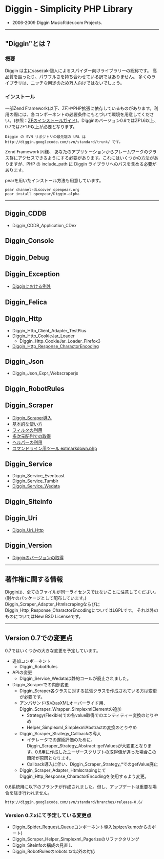 Diggin - Simplicity PHP Library
===============================
- 2006-2009 Diggin MusicRider.com Projects.

---
"Diggin"とは？
--------------
### 概要 ###

Diggin は主にsasezaki個人によるスパイダー向けライブラリーの総称です。 高品質を謳ったり、パワフルさを持ち合わせている訳ではありません。
多くのライブラリは、ニッチな用途のため万人向けではないでしょう。

### インストール ###

一部Zend Framework(以下、ZF)やPHP拡張に依存しているものがあります。利用の際には、各コンポーネントの必要条件にもとづいて環境を用意してください。(参照：[ZFのインストールガイド](http://framework.zend.com/manual/ja/introduction.installation.html))。Digginのバージョン0.6ではZF1.6以上、0.7ではZF1.9以上が必要となります。

    Diggin の SVN リポジトリの最先端の URL は http://diggin.googlecode.com/svn/standard/trunk/ です。

Zend Framework 同様、 あなたのアプリケーションからフレームワークのクラス群にアクセスできるようにする必要があります。これにはいくつかの方法がありますが、PHP の include_path に Diggin ライブラリへのパスを含める必要があります。

pearを用いたインストール方法も用意しています。

    pear channel-discover openpear.org
    pear install openpear/Diggin-alpha

---
## Diggin_CDDB
- Diggin_CDDB_Application_CDex

## Diggin_Console

## Diggin_Debug

## Diggin_Exception
- [Digginにおける例外](diggin.exception.markdown)

## Diggin_Felica

## Diggin_Http
- Diggin_Http_Client_Adapter_TestPlus
- Diggin_Http_CookieJar_Loader
    - Diggin_Http_CookieJar_Loader_Firefox3
- [Diggin_Http_Response_CharactorEncoding](diggin.http.response.charactorencoding.markdown)

## Diggin_Json
- Diggin_Json_Expr_Webscraperjs

## Diggin_RobotRules

## Diggin_Scraper
- [Diggin_Scraper導入](diggin.scraper.markdown)
- [基本的な使い方](diggin.scraper.usage.markdown)
- [フィルタの利用](diggin.scraper.filter.markdown)
- [多次元配列での取得](diggin.scraper.multiarray.markdown)
- [ヘルパーの利用](diggin.scraper.helper.markdown)
- [コマンドライン用ツール extmarkdown.php](diggin.scraper.exthtml.html)

## Diggin_Service
- Diggin_Service_Eventcast
- Diggin_Service_Tumblr
- [Diggin_Service_Wedata](diggin.service.wedata.markdown)

## Diggin_Siteinfo

## Diggin_Uri
- [Diggin_Uri_Http](diggin.uri.http.markdown)

## Diggin_Version
- [Digginのバージョンの取得](diggin.version.markdown)

---
## 著作権に関する情報
Digginは、全てのファイルが同一ライセンスではないことに注意してください。(別々のパッケージとして配布しています。)
Diggin_Scraper_Adapter_Htmlscrapingならびに
Diggin_Http_Response_CharactorEncodingについてはLGPLです。
それ以外のものについてはNew BSD Licenseです。

---
## Version 0.7での変更点
0.7ではいくつかの大きな変更を予定しています。

- 追加コンポーネント
    - Diggin_RobotRules
- APIの変更
    - Diggin_Service_Wedataは静的コールが廃止されました。
- Diggin_Scraperでの内部変更
    - Diggin_Scraper各クラスに対する拡張クラスを作成されている方は変更が必要です。
    - アンパサンド(&)のasXMLオーバーライド用、Diggin_Scraper_Wrapper_SimplexmlElementの追加
        - Strategy(Flexible)での各value取得でのエンティティー変換のとりやめ
        - Helper_Simplexml_SimplexmlAbstractの変換のとりやめ
    - Diggin_Scraper_Strategy_Callbackの導入
        - イテレータでの遅延評価のために、Diggin_Scraper_Strategy_Abstract::getValuesが大変更となります。0.6用に作成したユーザースクリプトの取得値が違った場合この箇所が原因となります。
        - Callback導入に伴い、Diggin_Scraper_Strategy_*でのgetValue廃止
    - Diggin_Scraper_Adapter_HtmlscrapingにてDiggin_Http_Response_CharactorEncodingを使用するよう変更。

0.6系統用に以下のブランチが作成されました。但し、アップデートは重要な場合を除き行われません。

    http://diggin.googlecode.com/svn/standard/branches/release-0.6/

### Version 0.7.xにて予定している変更点
- Diggin_Spider_Request_Queueコンポーネント導入(spizer/kumoからのポート)
- Diggin_Scraper_Helper_Simplexml_Pagerizeのリファクタリング
- Diggin_Siteinfoの構成の見直し
- Diggin_RobotRulesのrobots.txt以外の対応

